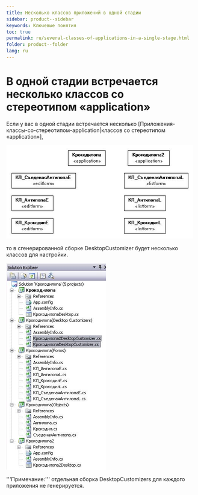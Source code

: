 ```yaml
---
title: Несколько классов приложений в одной стадии
sidebar: product--sidebar
keywords: Ключевые понятия
toc: true
permalink: ru/several-classes-of-applications-in-a-single-stage.html
folder: product--folder
lang: ru
---
```


# В одной стадии встречается несколько классов со стереотипом &laquo;application&raquo;
Если у вас в одной стадии встречается несколько [Приложения-классы-со-стереотипом-application|классов со стереотипом &laquo;application&raquo;],

![](/images/pages/img/page/Several-classes-of-applications-in-a-single-stage/2App_UML.JPG)


то в сгенерированной сборке DesktopCustomizer будет несколько классов для настройки. 

![](/images/pages/img/page/Several-classes-of-applications-in-a-single-stage/2App_SLN.JPG)

'''Примечание:''' отдельная сборка DesktopCustomizers для каждого приложения не генерируется.

